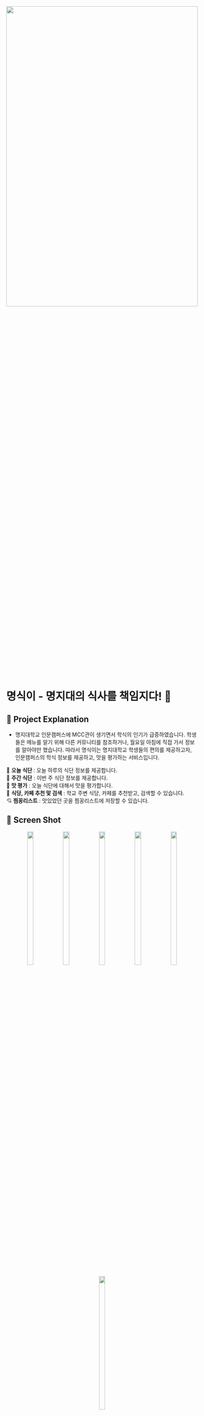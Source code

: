 <img width="100%" height="45%" src="https://user-images.githubusercontent.com/83231344/200801447-24d5ceee-171c-4287-979a-1553b5a78570.png">


# 명식이 - 명지대의 식사를 책임지다! 👀
## 📌 Project Explanation 
* 명지대학교 인문캠퍼스에 MCC관이 생기면서 학식의 인기가 급증하였습니다. 학생들은 메뉴를 알기 위해 다른 커뮤니티를 참조하거나, 월요일 아침에 직접 가서 정보를 알아야만 했습니다. 따라서 명식이는 명지대학교 학생들의 편의를 제공하고자, 인문캠퍼스의 학식 정보를 제공하고, 맛을 평가하는 서비스입니다.

:rice: <b>오늘 식단 </b>: 오늘 하루의 식단 정보를 제공합니다.<br>
:bento: <b>주간 식단</b> : 이번 주 식단 정보를 제공합니다.<br>
:ramen: <b>맛 평가</b> : 오늘 식단에 대해서 맛을 평가합니다.<br>
:information_desk_person: <b>식당, 카페 추천 맟 검색</b> : 학교 주변 식당, 카페를 추천받고, 검색할 수 있습니다.<br>
:cupid: <b>찜꽁리스트</b> : 맛있었던 곳을 찜꽁리스트에 저장할 수 있습니다.<br>

## 📌 Screen Shot
<p align="center">
<img src="https://user-images.githubusercontent.com/83231344/224467941-e221991d-b2f4-47a1-a78b-9de11878a8ac.png" width="18%" height="30%">
<img src="https://user-images.githubusercontent.com/83231344/224467946-90a93ae6-9e9b-48c0-abb2-998e73cd257b.png" width="18%" height="30%">
<img src="https://user-images.githubusercontent.com/83231344/224467948-fd4ad661-f7e0-434e-9f9b-20b9ba8bd25b.png" width="18%" height="30%">
<img src="https://user-images.githubusercontent.com/83231344/224467953-62daf11d-cb3c-484d-8411-e67c3bf8951d.png" width="18%" height="30%">
<img src="https://user-images.githubusercontent.com/83231344/224467955-c1157f02-d56a-493a-8b8e-30bec050acc9.png" width="18%" height="30%">
<img src="https://user-images.githubusercontent.com/83231344/224467960-f747fb78-9b05-4c82-b831-3a2c15297a1e.png" width="18%" height="30%">
</p>


## 📌 History

✔️ <b>2022년 10월 15일 개발 시작, 18일 개발 완료</b><br>
✔️ <b>10월 23일 에러개선, 테스트 완료</b><br>
✔️ <b>10월 24일 1차 배포</b><br>
✔️ <b>10월 25일 ~ 11월 6일 식당, 카페 검색 및 추천, 찜꽁리스트 기능 개발</b><br>
✔️ <b>11월 7일 2차 배포</b><br>
✔️ <b>기능 추가 및 유지보수 예정</b><br>

## 📌 기술 스택(Tech Skill)
 | Category                                                   | Stack                                                   |
| ------------------------------------------------------------ | ------------------------------------------------------- |
| **Architecture**| MVVM        |
| **Android Jetpack**|  ViewModel, LiveData, Navigation, Room, Paging, View Binding, ViewPager2 |
| **Dependency Injection**| Hilt       |
| **Networking** | Retrofit2, OkHttp3           |
| **Asynchronous**                 | Coroutine |
| **Local DB**                 | Room, DataStore |
| **Background**                 | AlarmManager |



